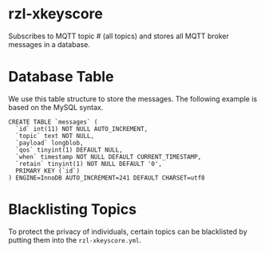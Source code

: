 rzl-xkeyscore
=============

Subscribes to MQTT topic # (all topics) and stores all MQTT broker messages in a database.

# Database Table

We use this table structure to store the messages. The following example is based on the MySQL syntax.

    CREATE TABLE `messages` (
      `id` int(11) NOT NULL AUTO_INCREMENT,
      `topic` text NOT NULL,
      `payload` longblob,
      `qos` tinyint(1) DEFAULT NULL,
      `when` timestamp NOT NULL DEFAULT CURRENT_TIMESTAMP,
      `retain` tinyint(1) NOT NULL DEFAULT '0',
      PRIMARY KEY (`id`)
    ) ENGINE=InnoDB AUTO_INCREMENT=241 DEFAULT CHARSET=utf8

# Blacklisting Topics

To protect the privacy of individuals, certain topics can be blacklisted by putting them into the `rzl-xkeyscore.yml`.
